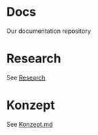 # Docs
Our documentation repository

# Research
See [Research](research/README.md)

# Konzept
See [Konzept.md](Konzept.md)
